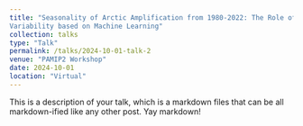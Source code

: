 ```yaml
---
title: "Seasonality of Arctic Amplification from 1980-2022: The Role of Internal
Variability based on Machine Learning"
collection: talks
type: "Talk"
permalink: /talks/2024-10-01-talk-2
venue: "PAMIP2 Workshop"
date: 2024-10-01
location: "Virtual"
---
```


This is a description of your talk, which is a markdown files that can be all markdown-ified like any other post. Yay markdown!
